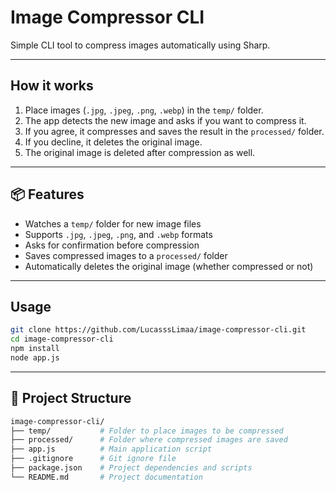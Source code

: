# Image Compressor CLI

Simple CLI tool to compress images automatically using Sharp.

---

## How it works

1. Place images (`.jpg`, `.jpeg`, `.png`, `.webp`) in the `temp/` folder.  
2. The app detects the new image and asks if you want to compress it.  
3. If you agree, it compresses and saves the result in the `processed/` folder.  
4. If you decline, it deletes the original image.  
5. The original image is deleted after compression as well.

---

## 📦 Features

- Watches a `temp/` folder for new image files  
- Supports `.jpg`, `.jpeg`, `.png`, and `.webp` formats  
- Asks for confirmation before compression  
- Saves compressed images to a `processed/` folder  
- Automatically deletes the original image (whether compressed or not)

---

## Usage

```bash
git clone https://github.com/LucasssLimaa/image-compressor-cli.git
cd image-compressor-cli
npm install
node app.js
```
---

## 📁 Project Structure

```bash
image-compressor-cli/
├── temp/           # Folder to place images to be compressed
├── processed/      # Folder where compressed images are saved
├── app.js          # Main application script
├── .gitignore      # Git ignore file
├── package.json    # Project dependencies and scripts
└── README.md       # Project documentation
```

